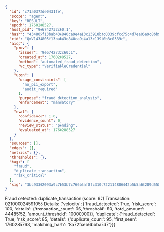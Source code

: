 ```json
{
  "id": "c71a0372de0431fe",
  "scope": "agent",
  "key": "RESULT",
  "epoch": 1760288527,
  "host_pid": "9e6742732c60:1",
  "hash": "434805f13bab43e840ca9e4a13c13910b3c0339cfcc75c4d7ea06a9c8bb91040",
  "cid": "QmV1434805f13bab43e840ca9e4a13c13910b3c0339c",
  "aicp": {
    "prov": {
      "issuer": "9e6742732c60:1",
      "created_at": 1760288527,
      "method": "automated_fraud_detection",
      "vc_type": "VerifiableCredential"
    },
    "ucon": {
      "usage_constraints": [
        "no_pii_export",
        "audit_required"
      ],
      "purpose": "fraud_detection_analysis",
      "enforcement": "mandatory"
    },
    "eval": {
      "confidence": 1.0,
      "evidence_count": 0,
      "review_status": "pending",
      "evaluated_at": 1760288527
    }
  },
  "sources": [],
  "edges": [],
  "metrics": {},
  "thresholds": {},
  "tags": [
    "fraud",
    "duplicate_transaction",
    "risk_critical"
  ],
  "sig": "3bc93302093a9c7b53b7c766b6af8fc310c722114806442b5b5a63289d55876f"
}
```

Fraud detected: duplicate_transaction (score: 92)
Transaction: 021000024591055
Details: {'velocity': {'fraud_detected': True, 'risk_score': 100, 'details': {'transaction_count': 96, 'threshold': 50, 'total_amount': 44485152, 'amount_threshold': 10000000}}, 'duplicate': {'fraud_detected': True, 'risk_score': 85, 'details': {'duplicate_count': 95, 'first_seen': 1760285763, 'matching_hash': '8a72f4eb6bbba5d7'}}}